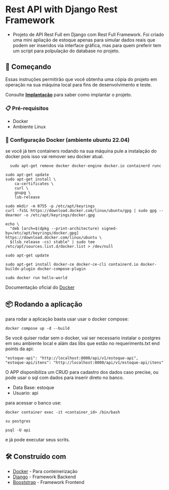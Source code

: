 # Rest API with Django Rest Framework

- Projeto de API Rest Full em Django com Rest Full Framework. Foi criado uma mini apliação de estoque apenas para simular dados reais que podem ser inseridos via interface gráfica, mas para quem preferir tem um script para polpulação do database no projeto.


## 🚀 Começando

Essas instruções permitirão que você obtenha uma cópia do projeto em operação na sua máquina local para fins de desenvolvimento e teste.

Consulte **[Implantação](#-implanta%C3%A7%C3%A3o)** para saber como implantar o projeto.

### 📋 Pré-requisitos

- Docker
- Ambiente Linux

### 🔧 Configuração Docker (ambiente ubuntu 22.04)
se você já tem containers rodando na sua máquina pule  a instalação do docker pois isso vai remover seu docker atual.
```
  sudo apt-get remove docker docker-engine docker.io containerd runc
```
```
sudo apt-get update
sudo apt-get install \
    ca-certificates \
    curl \
    gnupg \
    lsb-release
```

```
sudo mkdir -m 0755 -p /etc/apt/keyrings
curl -fsSL https://download.docker.com/linux/ubuntu/gpg | sudo gpg --dearmor -o /etc/apt/keyrings/docker.gpg
```

```
echo \
  "deb [arch=$(dpkg --print-architecture) signed-by=/etc/apt/keyrings/docker.gpg] https://download.docker.com/linux/ubuntu \
  $(lsb_release -cs) stable" | sudo tee /etc/apt/sources.list.d/docker.list > /dev/null
```

```
sudo apt-get update
```

```
sudo apt-get install docker-ce docker-ce-cli containerd.io docker-buildx-plugin docker-compose-plugin
```

```
sudo docker run hello-world
```
 Documentação oficial do  [Docker](https://docs.docker.com/engine/install/ubuntu/) 

## 📦 Rodando a aplicação

 para rodar a aplicação basta usar usar o docker compose:
``` 
docker compose up -d --build
```


 Se você quiser rodar sem o docker, vai ser necessario instalar o postgres em seu ambiente local e alám das libs que estão no requeriments.txt
 end points da api:
```
"estoque-api": "http://localhost:8000/api/v1/estoque-api",
"estoque-api/itens": "http://localhost:8000/api/v1/estoque-api/itens"
```
 O APP disponibiliza um CRUD para cadastro dos dados caso precise, ou pode usar o sql com dados para inserir direto no banco.
 
 - Data Base: estoque
 - Usuario: api

 para acessar o banco use:
 ```
 docker container exec -it <container_id> /bin/bash 

 su postgres 
 
 psql -U api

 ```
 e já pode executar seus scrits.


## 🛠️ Construído com
* [Docker](https://docs.docker.com/) - Para conteinerização
* [Django](https://docs.djangoproject.com/en/4.1/) - Framework Backend
* [Booststrap](https://getbootstrap.com/docs/5.3/getting-started/introduction/) - Framework Frontend

